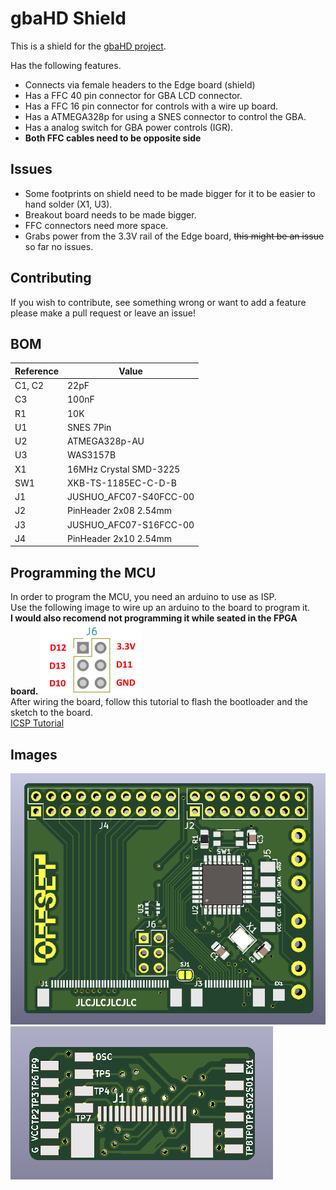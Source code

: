 # gbaHD Shield
This is a shield for the [gbaHD project](https://github.com/zwenergy/gbaHD).  

Has the following features.
- Connects via female headers to the Edge board (shield)
- Has a FFC 40 pin connector for GBA LCD connector.
- Has a FFC 16 pin connector for controls with a wire up board.
- Has a ATMEGA328p for using a SNES connector to control the GBA.
- Has a analog switch for GBA power controls (IGR).
- **Both FFC cables need to be opposite side**

## Issues
- Some footprints on shield need to be made bigger for it to be easier to hand solder (X1, U3).
- Breakout board needs to be made bigger.
- FFC connectors need more space.
- Grabs power from the 3.3V rail of the Edge board, ~~this might be an issue~~ so far no issues.

## Contributing
If you wish to contribute, see something wrong or want to add a feature please make a pull request or leave an issue!

## BOM
|Reference	|Value							|
|---------	|--------						|
|C1, C2		|22pF								|
|C3			|100nF							|
|R1			|10K								|
|U1			|SNES 7Pin						|
|U2			|ATMEGA328p-AU					|
|U3			|WAS3157B						|
|X1			|16MHz Crystal SMD-3225		|
|SW1			|XKB-TS-1185EC-C-D-B			|
|J1			|JUSHUO_AFC07-S40FCC-00		|
|J2			|PinHeader 2x08 2.54mm		|
|J3			|JUSHUO_AFC07-S16FCC-00		|
|J4			|PinHeader 2x10 2.54mm		|

## Programming the MCU
In order to program the MCU, you need an arduino to use as ISP.  
Use the following image to wire up an arduino to the board to program it.  
**I would also recomend not programming it while seated in the FPGA board.**
![PCB](./static/icsp.png "Wireup")  
After wiring the board, follow this tutorial to flash the bootloader and the sketch to the board.  
[ICSP Tutorial](https://www.arduino.cc/en/pmwiki.php?n=Tutorial/ArduinoISP)

## Images
![PCB](./static/pcb.png "PCB")
![Breakout](./static/breakout.png "Breakout PCB")
